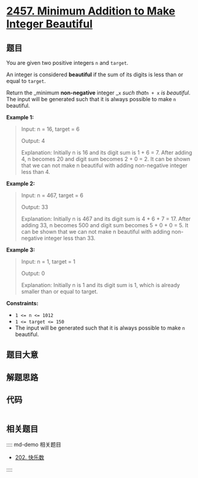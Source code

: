 # [2457. Minimum Addition to Make Integer Beautiful](https://leetcode.com/problems/minimum-addition-to-make-integer-beautiful/)

## 题目

You are given two positive integers `n` and `target`.

An integer is considered **beautiful** if the sum of its digits is less than
or equal to `target`.

Return the _minimum **non-negative** integer _`x` _such that_`n + x` _is
beautiful_. The input will be generated such that it is always possible to
make `n` beautiful.



**Example 1:**

> Input: n = 16, target = 6
> 
> Output: 4
> 
> Explanation: Initially n is 16 and its digit sum is 1 + 6 = 7. After adding 4, n becomes 20 and digit sum becomes 2 + 0 = 2. It can be shown that we can not make n beautiful with adding non-negative integer less than 4.

**Example 2:**

> Input: n = 467, target = 6
> 
> Output: 33
> 
> Explanation: Initially n is 467 and its digit sum is 4 + 6 + 7 = 17. After adding 33, n becomes 500 and digit sum becomes 5 + 0 + 0 = 5. It can be shown that we can not make n beautiful with adding non-negative integer less than 33.

**Example 3:**

> Input: n = 1, target = 1
> 
> Output: 0
> 
> Explanation: Initially n is 1 and its digit sum is 1, which is already smaller than or equal to target.

**Constraints:**

  * `1 <= n <= 1012`
  * `1 <= target <= 150`
  * The input will be generated such that it is always possible to make `n` beautiful.


## 题目大意

## 解题思路

## 代码

```javascript

```

## 相关题目

:::: md-demo 相关题目
- [202. 快乐数](https://leetcode.com/problems/happy-number)

::::
